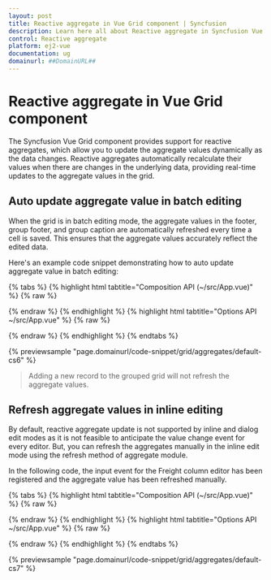 ```yaml
---
layout: post
title: Reactive aggregate in Vue Grid component | Syncfusion
description: Learn here all about Reactive aggregate in Syncfusion Vue Grid component of Syncfusion Essential JS 2 and more.
control: Reactive aggregate 
platform: ej2-vue
documentation: ug
domainurl: ##DomainURL##
---
```


# Reactive aggregate in Vue Grid component

The Syncfusion Vue Grid component provides support for reactive aggregates, which allow you to update the aggregate values dynamically as the data changes. Reactive aggregates automatically recalculate their values when there are changes in the underlying data, providing real-time updates to the aggregate values in the grid.

## Auto update aggregate value in batch editing

When the grid is in batch editing mode, the aggregate values in the footer, group footer, and group caption are automatically refreshed every time a cell is saved. This ensures that the aggregate values accurately reflect the edited data.

Here's an example code snippet demonstrating how to auto update aggregate value in batch editing:

{% tabs %}
{% highlight html tabtitle="Composition API (~/src/App.vue)" %}
{% raw %}
<template>
    <div id="app">
        <ejs-grid :dataSource='data' height='290px' allowPaging='true' allowGrouping='true' :groupSettings='groupOptions' :toolbar='toolbarOptions' :editSettings='editSettings'>
            <e-columns>
                <e-column field='OrderID' headerText='Order ID' isPrimaryKey='true' textAlign='right' width=120></e-column>
                <e-column field='CustomerID' headerText='Customer ID' width=150></e-column>
                <e-column field='OrderDate' headerText='Order Date' format='yMd' width=120 type='date'></e-column>
                <e-column field='Freight' format='C2' editType= 'numericedit' width=150 ></e-column>
                <e-column field='ShipCountry' headerText='Ship Country' width=150></e-column>
            </e-columns>
            <e-aggregates>
             <e-aggregate>
                    <e-columns>
                        <e-column type="Sum" field="Freight" format="C2" :footerTemplate ='footerSum'></e-column>
                    </e-columns>
                </e-aggregate>
                <e-aggregate>
                    <e-columns>
                        <e-column type="Sum" field="Freight" format="C2" :groupFooterTemplate ='groupFooterSum'></e-column>
                    </e-columns>
                </e-aggregate>
                <e-aggregate>
                    <e-columns>
                        <e-column type="Average" field="Freight" format="C2" :groupCaptionTemplate ='footerAvg'></e-column>
                    </e-columns>
                </e-aggregate>
          </e-aggregates>
        </ejs-grid>
    </div>
</template>
<script setup>

import { GridComponent as EjsGrid, ColumnsDirective as EColumns, ColumnDirective as EColumn, AggregateDirective as EAggregate, AggregatesDirective as EAggregates, Page, Group, Aggregate, Toolbar, Edit } from "@syncfusion/ej2-vue-grids";
import { data } from './datasource.js';



export default {
  data() {
    return {
      data: data,
      groupOptions: {showDropArea: false, columns: ['ShipCountry'] },
      toolbarOptions : ['Delete', 'Update', 'Cancel'],
      editSettings : { allowEditing: true, allowDeleting: true, mode: 'Batch' },
      footerSum: function () {
        return  { template : Vue.component('sumTemplate', {
            template: `<span>Sum: {{data.Sum}}</span>`,
            data () {return { data: {}};}
            })
          }
      },
      groupFooterSum: function () {
        return  { template : Vue.component('sumTemplate', {
            template: `<span>Sum: {{data.Sum}}</span>`,
            data () {return { data: {}};}
            })
          }
      },
      footerAvg: function () {
        return  { template : Vue.component('maxTemplate', {
            template: `<span>Average: {{data.Average}}</span>`,
            data () {return { data: {}};}
            })
          }
      }
    };
  },
  provide : {
      grid: [Page, Group, Aggregate, Edit, Toolbar]
  }
}
</script>
<style>
  @import "../node_modules/@syncfusion/ej2-base/styles/tailwind.css";
  @import "../node_modules/@syncfusion/ej2-buttons/styles/tailwind.css";
  @import "../node_modules/@syncfusion/ej2-calendars/styles/tailwind.css";
  @import "../node_modules/@syncfusion/ej2-dropdowns/styles/tailwind.css";
  @import "../node_modules/@syncfusion/ej2-inputs/styles/tailwind.css";
  @import "../node_modules/@syncfusion/ej2-navigations/styles/tailwind.css";
  @import "../node_modules/@syncfusion/ej2-popups/styles/tailwind.css";
  @import "../node_modules/@syncfusion/ej2-splitbuttons/styles/tailwind.css";
  @import "../node_modules/@syncfusion/ej2-vue-grids/styles/tailwind.css";
  @import "../node_modules/@syncfusion/ej2-vue-buttons/styles/tailwind.css";
</style>
{% endraw %}
{% endhighlight %}
{% highlight html tabtitle="Options API ~/src/App.vue" %}
{% raw %}
<template>
    <div id="app">
        <ejs-grid :dataSource='data' height='290px' allowPaging='true' allowGrouping='true' :groupSettings='groupOptions' :toolbar='toolbarOptions' :editSettings='editSettings'>
            <e-columns>
                <e-column field='OrderID' headerText='Order ID' isPrimaryKey='true' textAlign='right' width=120></e-column>
                <e-column field='CustomerID' headerText='Customer ID' width=150></e-column>
                <e-column field='OrderDate' headerText='Order Date' format='yMd' width=120 type='date'></e-column>
                <e-column field='Freight' format='C2' editType= 'numericedit' width=150 ></e-column>
                <e-column field='ShipCountry' headerText='Ship Country' width=150></e-column>
            </e-columns>
            <e-aggregates>
             <e-aggregate>
                    <e-columns>
                        <e-column type="Sum" field="Freight" format="C2" :footerTemplate ='footerSum'></e-column>
                    </e-columns>
                </e-aggregate>
                <e-aggregate>
                    <e-columns>
                        <e-column type="Sum" field="Freight" format="C2" :groupFooterTemplate ='groupFooterSum'></e-column>
                    </e-columns>
                </e-aggregate>
                <e-aggregate>
                    <e-columns>
                        <e-column type="Average" field="Freight" format="C2" :groupCaptionTemplate ='footerAvg'></e-column>
                    </e-columns>
                </e-aggregate>
          </e-aggregates>
        </ejs-grid>
    </div>
</template>
<script>
import { GridComponent, ColumnDirective, ColumnsDirective, AggregateDirective, AggregatesDirective, Page, Group, Aggregate, Toolbar, Edit } from "@syncfusion/ej2-vue-grids";
import { data } from './datasource.js';
export default {
name: "App",
components: {
"ejs-grid":GridComponent,
"e-columns":ColumnsDirective,
"e-column":ColumnDirective,
"e-aggregates":AggregatesDirective,
"e-aggregate":AggregateDirective
},
  data() {
    return {
      data: data,
      groupOptions: {showDropArea: false, columns: ['ShipCountry'] },
      toolbarOptions : ['Delete', 'Update', 'Cancel'],
      editSettings : { allowEditing: true, allowDeleting: true, mode: 'Batch' },
      footerSum: function () {
        return  { template : Vue.component('sumTemplate', {
            template: `<span>Sum: {{data.Sum}}</span>`,
            data () {return { data: {}};}
            })
          }
      },
      groupFooterSum: function () {
        return  { template : Vue.component('sumTemplate', {
            template: `<span>Sum: {{data.Sum}}</span>`,
            data () {return { data: {}};}
            })
          }
      },
      footerAvg: function () {
        return  { template : Vue.component('maxTemplate', {
            template: `<span>Average: {{data.Average}}</span>`,
            data () {return { data: {}};}
            })
          }
      }
    };
  },
  provide : {
      grid: [Page, Group, Aggregate, Edit, Toolbar]
  }
}
</script>
<style>
  @import "../node_modules/@syncfusion/ej2-base/styles/tailwind.css";
  @import "../node_modules/@syncfusion/ej2-buttons/styles/tailwind.css";
  @import "../node_modules/@syncfusion/ej2-calendars/styles/tailwind.css";
  @import "../node_modules/@syncfusion/ej2-dropdowns/styles/tailwind.css";
  @import "../node_modules/@syncfusion/ej2-inputs/styles/tailwind.css";
  @import "../node_modules/@syncfusion/ej2-navigations/styles/tailwind.css";
  @import "../node_modules/@syncfusion/ej2-popups/styles/tailwind.css";
  @import "../node_modules/@syncfusion/ej2-splitbuttons/styles/tailwind.css";
  @import "../node_modules/@syncfusion/ej2-vue-grids/styles/tailwind.css";
  @import "../node_modules/@syncfusion/ej2-vue-buttons/styles/tailwind.css";
</style>
{% endraw %}
{% endhighlight %}
{% endtabs %}
        
{% previewsample "page.domainurl/code-snippet/grid/aggregates/default-cs6" %}

> Adding a new record to the grouped grid will not refresh the aggregate values.

## Refresh aggregate values in inline editing

By default, reactive aggregate update is not supported by inline and dialog edit modes as it is not feasible to anticipate the value change event for every editor. But, you can refresh the aggregates manually in the inline edit mode using the refresh method of aggregate module.

In the following code, the input event for the Freight column editor has been registered and the aggregate value has been refreshed manually.

{% tabs %}
{% highlight html tabtitle="Composition API (~/src/App.vue)" %}
{% raw %}
<template>
    <div id="app">
        <ejs-grid ref='grid' :dataSource='data' height='290px' allowPaging='true' :toolbar='toolbarOptions' :editSettings='editSettings' :actionBegin='actionBegin'>
            <e-columns>
                <e-column field='OrderID' headerText='Order ID' isPrimaryKey='true' textAlign='right' width=120></e-column>
                <e-column field='CustomerID' headerText='Customer ID' width=150></e-column>
                <e-column field='Freight' format='C2' editType= 'numericedit' :edit='numericParams' width=150 ></e-column>
                <e-column field='ShipCountry' headerText='Ship Country' width=150></e-column>
            </e-columns>
            <e-aggregates>
             <e-aggregate>
                    <e-columns>
                        <e-column type="Sum" field="Freight" format="C2" :footerTemplate ='footerSum'></e-column>
                    </e-columns>
                </e-aggregate>
          </e-aggregates>
        </ejs-grid>
    </div>
</template>
<script setup>
import { GridComponent as EjsGrid, ColumnsDirective as EColumns, ColumnDirective as EColumn, AggregateDirective as EAggregate, AggregatesDirective as EAggregates, Page, Aggregate, Toolbar, Edit } from "@syncfusion/ej2-vue-grids";
import { data } from './datasource.js';
import { provide, ref, createApp } from "vue";
const grid = ref(null);
const app = createApp();
let selectedRecord = {};
      const numericParams = { params: { change: this.changeFn } };
      const toolbarOptions  = ['Delete', 'Update', 'Cancel'];
      const editSettings  = { allowEditing: true, allowDeleting: true, mode: 'Inline' };
      const footerSum = function () {
        return  { template : app.component('sumTemplate', {
            template: `<span>Sum: {{data.Sum}}</span>`,
            data () {return { data: {}};}
            })
          }
      }
      const actionBegin = function(args){
          if(args.requestType === 'beginEdit'){
           selectedRecord = {};
           selectedRecord = args.rowData;
        };
      }
    const changeFn = function(args){
        selectedRecord['Freight'] = args.value;
        let gridObj = grid.value.ej2Instances;
        gridObj.aggregateModule.refresh(selectedRecord);
    }
  provide('grid', [Page, Aggregate, Edit, Toolbar])
</script>
<style>
  @import "../node_modules/@syncfusion/ej2-base/styles/tailwind.css";
  @import "../node_modules/@syncfusion/ej2-buttons/styles/tailwind.css";
  @import "../node_modules/@syncfusion/ej2-calendars/styles/tailwind.css";
  @import "../node_modules/@syncfusion/ej2-dropdowns/styles/tailwind.css";
  @import "../node_modules/@syncfusion/ej2-inputs/styles/tailwind.css";
  @import "../node_modules/@syncfusion/ej2-navigations/styles/tailwind.css";
  @import "../node_modules/@syncfusion/ej2-popups/styles/tailwind.css";
  @import "../node_modules/@syncfusion/ej2-splitbuttons/styles/tailwind.css";
  @import "../node_modules/@syncfusion/ej2-vue-grids/styles/tailwind.css";
  @import "../node_modules/@syncfusion/ej2-vue-buttons/styles/tailwind.css";
</style>
{% endraw %}
{% endhighlight %}
{% highlight html tabtitle="Options API ~/src/App.vue" %}
{% raw %}
<template>
    <div id="app">
        <ejs-grid ref='grid' :dataSource='data' height='290px' allowPaging='true' :toolbar='toolbarOptions' :editSettings='editSettings' :actionBegin='actionBegin'>
            <e-columns>
                <e-column field='OrderID' headerText='Order ID' isPrimaryKey='true' textAlign='right' width=120></e-column>
                <e-column field='CustomerID' headerText='Customer ID' width=150></e-column>
                <e-column field='Freight' format='C2' editType= 'numericedit' :edit='numericParams' width=150 ></e-column>
                <e-column field='ShipCountry' headerText='Ship Country' width=150></e-column>
            </e-columns>
            <e-aggregates>
             <e-aggregate>
                    <e-columns>
                        <e-column type="Sum" field="Freight" format="C2" :footerTemplate ='footerSum'></e-column>
                    </e-columns>
                </e-aggregate>
          </e-aggregates>
        </ejs-grid>
    </div>
</template>
<script>
import { GridComponent, ColumnDirective, ColumnsDirective, AggregateDirective, AggregatesDirective, Page, Aggregate, Toolbar, Edit } from "@syncfusion/ej2-vue-grids";
import { data } from './datasource.js';
import { createApp } from "vue";
const app = createApp();
let selectedRecord = {};
export default {
name: "App",
components: {
"ejs-grid":GridComponent,
"e-columns":ColumnsDirective,
"e-column":ColumnDirective,
"e-aggregates":AggregatesDirective,
"e-aggregate":AggregateDirective
},
  data() {
    return {
      data: data,
      numericParams: { params: { change: this.changeFn } },
      toolbarOptions : ['Delete', 'Update', 'Cancel'],
      editSettings : { allowEditing: true, allowDeleting: true, mode: 'Inline' },
      footerSum: function () {
        return  { template : app.component('sumTemplate', {
            template: `<span>Sum: {{data.Sum}}</span>`,
            data () {return { data: {}};}
            })
          }
      },
    };
  },
   methods: {
      actionBegin: function(args){
          if(args.requestType === 'beginEdit'){
           selectedRecord = {};
           selectedRecord = args.rowData;
        };
      },
    changeFn: function(args){
        selectedRecord['Freight'] = args.value;
        let gridObj = this.$refs.grid.ej2Instances;
        gridObj.aggregateModule.refresh(selectedRecord);
    }
  },
  provide : {
      grid: [Page, Aggregate, Edit, Toolbar]
  }
}
</script>
<style>
  @import "../node_modules/@syncfusion/ej2-base/styles/tailwind.css";
  @import "../node_modules/@syncfusion/ej2-buttons/styles/tailwind.css";
  @import "../node_modules/@syncfusion/ej2-calendars/styles/tailwind.css";
  @import "../node_modules/@syncfusion/ej2-dropdowns/styles/tailwind.css";
  @import "../node_modules/@syncfusion/ej2-inputs/styles/tailwind.css";
  @import "../node_modules/@syncfusion/ej2-navigations/styles/tailwind.css";
  @import "../node_modules/@syncfusion/ej2-popups/styles/tailwind.css";
  @import "../node_modules/@syncfusion/ej2-splitbuttons/styles/tailwind.css";
  @import "../node_modules/@syncfusion/ej2-vue-grids/styles/tailwind.css";
  @import "../node_modules/@syncfusion/ej2-vue-buttons/styles/tailwind.css";
</style>
{% endraw %}
{% endhighlight %}
{% endtabs %}
        
{% previewsample "page.domainurl/code-snippet/grid/aggregates/default-cs7" %}
